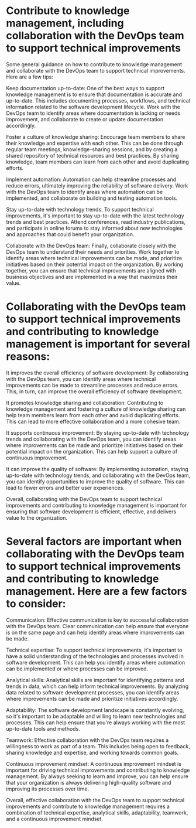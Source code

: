 # Contribute to knowledge management, including collaboration with the DevOps team to support technical improvements

Some general guidance on how to contribute to knowledge management and collaborate with the DevOps team to support technical improvements. Here are a few tips:

Keep documentation up-to-date: One of the best ways to support knowledge management is to ensure that documentation is accurate and up-to-date. This includes documenting processes, workflows, and technical information related to the software development lifecycle. Work with the DevOps team to identify areas where documentation is lacking or needs improvement, and collaborate to create or update documentation accordingly.

Foster a culture of knowledge sharing: Encourage team members to share their knowledge and expertise with each other. This can be done through regular team meetings, knowledge-sharing sessions, and by creating a shared repository of technical resources and best practices. By sharing knowledge, team members can learn from each other and avoid duplicating efforts.

Implement automation: Automation can help streamline processes and reduce errors, ultimately improving the reliability of software delivery. Work with the DevOps team to identify areas where automation can be implemented, and collaborate on building and testing automation tools.

Stay up-to-date with technology trends: To support technical improvements, it's important to stay up-to-date with the latest technology trends and best practices. Attend conferences, read industry publications, and participate in online forums to stay informed about new technologies and approaches that could benefit your organization.

Collaborate with the DevOps team: Finally, collaborate closely with the DevOps team to understand their needs and priorities. Work together to identify areas where technical improvements can be made, and prioritize initiatives based on their potential impact on the organization. By working together, you can ensure that technical improvements are aligned with business objectives and are implemented in a way that maximizes their value.

# Collaborating with the DevOps team to support technical improvements and contributing to knowledge management is important for several reasons:

It improves the overall efficiency of software development: By collaborating with the DevOps team, you can identify areas where technical improvements can be made to streamline processes and reduce errors. This, in turn, can improve the overall efficiency of software development.

It promotes knowledge sharing and collaboration: Contributing to knowledge management and fostering a culture of knowledge sharing can help team members learn from each other and avoid duplicating efforts. This can lead to more effective collaboration and a more cohesive team.

It supports continuous improvement: By staying up-to-date with technology trends and collaborating with the DevOps team, you can identify areas where improvements can be made and prioritize initiatives based on their potential impact on the organization. This can help support a culture of continuous improvement.

It can improve the quality of software: By implementing automation, staying up-to-date with technology trends, and collaborating with the DevOps team, you can identify opportunities to improve the quality of software. This can lead to fewer errors and better user experiences.

Overall, collaborating with the DevOps team to support technical improvements and contributing to knowledge management is important for ensuring that software development is efficient, effective, and delivers value to the organization.

# Several factors are important when collaborating with the DevOps team to support technical improvements and contributing to knowledge management. Here are a few factors to consider:

Communication: Effective communication is key to successful collaboration with the DevOps team. Clear communication can help ensure that everyone is on the same page and can help identify areas where improvements can be made.

Technical expertise: To support technical improvements, it's important to have a solid understanding of the technologies and processes involved in software development. This can help you identify areas where automation can be implemented or where processes can be improved.

Analytical skills: Analytical skills are important for identifying patterns and trends in data, which can help inform technical improvements. By analyzing data related to software development processes, you can identify areas where improvements can be made and prioritize initiatives accordingly.

Adaptability: The software development landscape is constantly evolving, so it's important to be adaptable and willing to learn new technologies and processes. This can help ensure that you're always working with the most up-to-date tools and methods.

Teamwork: Effective collaboration with the DevOps team requires a willingness to work as part of a team. This includes being open to feedback, sharing knowledge and expertise, and working towards common goals.

Continuous improvement mindset: A continuous improvement mindset is important for driving technical improvements and contributing to knowledge management. By always seeking to learn and improve, you can help ensure that your organization is always delivering high-quality software and improving its processes over time.

Overall, effective collaboration with the DevOps team to support technical improvements and contribute to knowledge management requires a combination of technical expertise, analytical skills, adaptability, teamwork, and a continuous improvement mindset.
